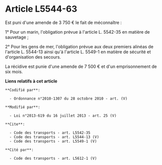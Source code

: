 # Article L5544-63

Est puni d'une amende de 3 750 € le fait de méconnaître : 

1° Pour un marin, l'obligation prévue à l'article L. 5542-35 en matière de sauvetage ; 

2° Pour les gens de mer, l'obligation prévue aux deux premiers alinéas de l'article L. 5544-13 ainsi qu'à l'article L. 5549-1
en matière de sécurité et d'organisation des secours. 

La récidive est punie d'une amende de 7 500 € et d'un emprisonnement de six mois.

**Liens relatifs à cet article**

	**Codifié par**:

	  - Ordonnance n°2010-1307 du 28 octobre 2010 - art. (V)

	**Modifié par**:

	  - Loi n°2013-619 du 16 juillet 2013 - art. 25 (V)

	**Cite**:

	  - Code des transports - art. L5542-35
	  - Code des transports - art. L5544-13 (V)
	  - Code des transports - art. L5549-1 (V)

	**Cité par**:

	  - Code des transports - art. L5612-1 (V)
